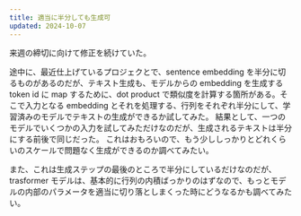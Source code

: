 ```yaml
---
title: 適当に半分しても生成可
updated: 2024-10-07
---
```


来週の締切に向けて修正を続けていた。

途中に、最近仕上げているプロジェクとで、sentence embedding を半分に切るものがあるのだが、テキスト生成も、モデルからの embedding を生成する token id に map するために、dot product で類似度を計算する箇所がある。そこで入力となる embedding とそれを処理する、行列をそれぞれ半分にして、学習済みのモデルでテキストの生成ができるか試してみた。
結果として、一つのモデルでいくつかの入力を試してみただけなのだが、生成されるテキストは半分にする前後で同じだった。
これはおもろいので、もう少ししっかりとどれくらいのスケールで問題なく生成ができるのか調べてみたい。

また、これは生成ステップの最後のところで半分にしているだけなのだが、trasformer モデルは、基本的に行列の内積ばっかりのはずなので、もっとモデルの内部のパラメータを適当に切り落としまくった時にどうなるかも調べてみたい。
